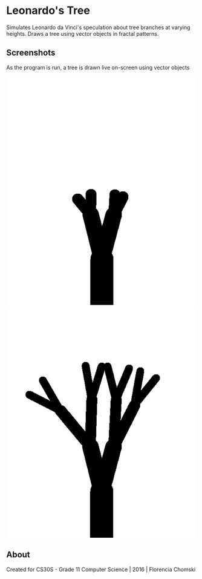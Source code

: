 # Leonardo's Tree
Simulates Leonardo da Vinci's speculation about tree branches at varying heights. Draws a tree using vector objects in fractal patterns.

## Screenshots
As the program is run, a tree is drawn live on-screen using vector objects

![tree1](https://github.com/fchomski/HighSchool-Projects/blob/master/Leonardo's%20Tree/screenshots/tree1.jpg)
![tree2](https://github.com/fchomski/HighSchool-Projects/blob/master/Leonardo's%20Tree/screenshots/tree2.jpg)

## About
Created for CS30S - Grade 11 Computer Science | 2016 | Florencia Chomski

